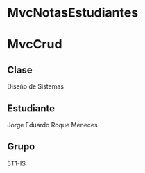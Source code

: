 # MvcNotasEstudiantes
MvcCrud
=============

Clase
-------
Diseño de Sistemas

Estudiante
-------
Jorge Eduardo Roque Meneces

Grupo
-------
5T1-IS
